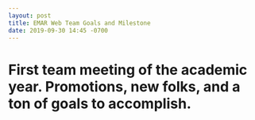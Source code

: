```yaml
---
layout: post
title: EMAR Web Team Goals and Milestone
date: 2019-09-30 14:45 -0700
---
```

# First team meeting of the academic year. Promotions, new folks, and a ton of goals to accomplish.

